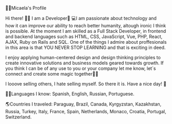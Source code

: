 👩🏼Micaela's Profile    
  
Hi there! 👋🏼 I am a Developer🚀 
💻I am passionate about technology and how it can improve our ability to reach better humanity, altough ironic I think is possible. At the moment I am skilled as a Full Stack Developer, in frontend and backend languages such as HTML, CSS, JavaScript, Vue, PHP, React, AJAX, Ruby on Rails and SQL.
One of the things I admire about proffesionals in this area is that YOU NEVER STOP LEARNING and that is exciting in deed.   
 
I enjoy applying human-centered design and design thinking principles to create innovative solutions and business models geared towards growth. If you think I can be of any use to you or your company let me know, let´s connect and create some magic together🐱‍🏍 
  
I looove selling others, I hate selling myself. So there it is. Have a nice day! 🎈    
 
🤙🏼Languages I know: Spanish, English, Russian, Portuguese. 

🌎Countries I traveled: Paraguay, Brazil, Canada, Kyrgyzstan, Kazakhstan, Russia, Turkey, Italy, France, Spain, Netherlands, Monaco, Croatia, Portugal, Switzerland.              
 
